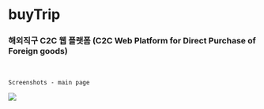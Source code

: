 
# buyTrip
### 해외직구 C2C 웹 플랫폼 (C2C Web Platform for Direct Purchase of Foreign goods)  
<br/>

```
Screenshots - main page
```

<img src="https://user-images.githubusercontent.com/38065579/43908244-712ca130-9c32-11e8-9428-175753935dbf.png"></img>
